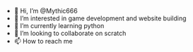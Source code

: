 - 👋 Hi, I’m @Mythic666
- 👀 I’m interested in game development and website building
- 🌱 I’m currently learning python 
- 💞️ I’m looking to collaborate on scratch
- 📫 How to reach me 

<!---
Mythic666/Mythic666 is a ✨ special ✨ repository because its `README.md` (this file) appears on your GitHub profile.
You can click the Preview link to take a look at your changes.
--->
